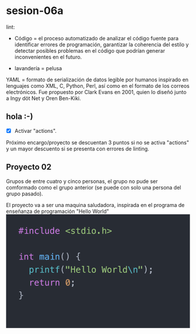 # sesion-06a

lint:
 - Código = el proceso automatizado de analizar el código fuente para identificar errores de programación, garantizar la coherencia del estilo y detectar posibles problemas en el código que podrían generar inconvenientes en el futuro.

 - lavandería = pelusa 

YAML = formato de serialización de datos legible por humanos inspirado en lenguajes como XML, C, Python, Perl, así como en el formato de los correos electrónicos. Fue propuesto por Clark Evans en 2001, quien lo diseñó junto a Ingy döt Net y Oren Ben-Kiki.

## hola :-)

- [x] Activar "actions".

Próximo encargo/proyecto se descuentan 3 puntos si no se activa "actions" y un mayor descuento si se presenta con errores de linting.

## Proyecto 02 

Grupos de entre cuatro y cinco personas, el grupo no pude ser comformado como el grupo anterior (se puede con solo una persona del grupo pasado).

El proyecto va a ser una maquina saludadora, inspirada en el programa de enseñanza de programación "Hello World" 
![muestra](imagenes/001-Agile-Hello-World.png)
